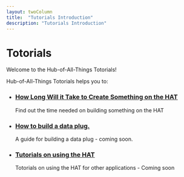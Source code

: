 ```yaml
---
layout: twoColumn
title:  "Tutorials Introduction"
description: "Tutorials Introduction"
---
```


<h1>Totorials</h1>
<p>Welcome to the Hub-of-All-Things Totorials!</p>

<p>Hub-of-All-Things Totorials helps you to: </p>

<ul class="article-list">
    <li>
        <h3><a href="/tutorials/how_long_will_it_take_to_create_something_on_the_hat.html">How Long Will it Take to Create Something on the HAT</a></h3>
        <p>Find out the time needed on building something on the HAT</p>
    </li>
    <li>
        <h3><a href="/tutorials/how_to_build_a_data_plug.html">How to build a data plug.</a></h3>
        <p>A guide for building a data plug - coming soon.</p>
    </li>
    <li>
        <h3><a href="/tutorials/tutorials_on_using_the_hat.html">Tutorials on using the HAT</a></h3>
        <p>Totorials on using the HAT for other applications - Coming soon</p>
    </li>
</ul>


